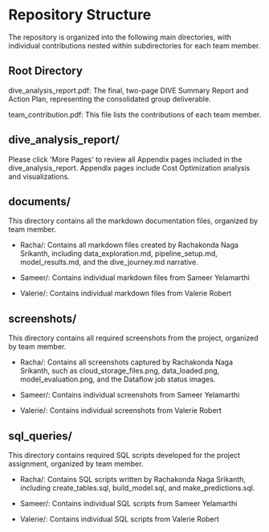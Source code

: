 # Repository Structure
The repository is organized into the following main directories, with individual contributions nested within subdirectories for each team member.
 
## Root Directory
 
dive_analysis_report.pdf: The final, two-page DIVE Summary Report and Action Plan, representing the consolidated group deliverable.
 
team_contribution.pdf: This file lists the contributions of each team member. 


## dive_analysis_report/
Please click 'More Pages' to review all Appendix pages included in the dive_analysis_report. Appendix pages include Cost Optimization analysis and visualizations. 
 
## documents/
This directory contains all the markdown documentation files, organized by team member.
 
* Racha/: Contains all markdown files created by Rachakonda Naga Srikanth, including data_exploration.md, pipeline_setup.md, model_results.md, and the dive_journey.md narrative.
 
* Sameer/: Contains individual markdown files from Sameer Yelamarthi
 
* Valerie/: Contains individual markdown files from Valerie Robert
 
## screenshots/
This directory contains all required screenshots from the project, organized by team member.
 
* Racha/: Contains all screenshots captured by Rachakonda Naga Srikanth, such as cloud_storage_files.png, data_loaded.png, model_evaluation.png, and the Dataflow job status images.
 
* Sameer/: Contains individual screenshots from Sameer Yelamarthi
 
* Valerie/: Contains individual screenshots from Valerie Robert
 
## sql_queries/
This directory contains required SQL scripts developed for the project assignment, organized by team member.
 
* Racha/: Contains SQL scripts written by Rachakonda Naga Srikanth, including create_tables.sql, build_model.sql, and make_predictions.sql.
 
* Sameer/: Contains individual SQL scripts from Sameer Yelamarthi
 
* Valerie/: Contains individual SQL scripts from Valerie Robert
